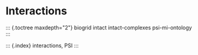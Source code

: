Interactions
============

::: {.toctree maxdepth="2"}
biogrid intact intact-complexes psi-mi-ontology
:::

::: {.index}
interactions, PSI
:::
